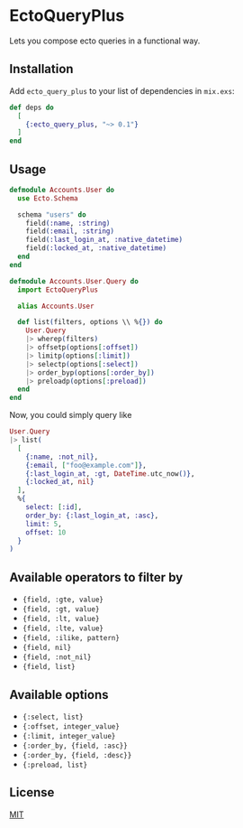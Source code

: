 # EctoQueryPlus
Lets you compose ecto queries in a functional way.

## Installation

Add `ecto_query_plus` to your list of dependencies in `mix.exs`:

```elixir
def deps do
  [
    {:ecto_query_plus, "~> 0.1"}
  ]
end
```
## Usage

```elixir
defmodule Accounts.User do
  use Ecto.Schema

  schema "users" do
    field(:name, :string)
    field(:email, :string)
    field(:last_login_at, :native_datetime)
    field(:locked_at, :native_datetime)
  end
end
```

```elixir
defmodule Accounts.User.Query do
  import EctoQueryPlus

  alias Accounts.User

  def list(filters, options \\ %{}) do
    User.Query
    |> wherep(filters)
    |> offsetp(options[:offset])
    |> limitp(options[:limit])
    |> selectp(options[:select])
    |> order_byp(options[:order_by])
    |> preloadp(options[:preload])
  end
end
```

Now, you could simply query like
```elixir
User.Query
|> list(
  [
    {:name, :not_nil},
    {:email, ["foo@example.com"]},
    {:last_login_at, :gt, DateTime.utc_now()},
    {:locked_at, nil}
  ],
  %{
    select: [:id],
    order_by: {:last_login_at, :asc},
    limit: 5,
    offset: 10
  }
)
```

## Available operators to filter by

- `{field, :gte, value}`
- `{field, :gt, value}`
- `{field, :lt, value}`
- `{field, :lte, value}`
- `{field, :ilike, pattern}`
- `{field, nil}`
- `{field, :not_nil}`
- `{field, list}`

## Available options

- `{:select, list}`
- `{:offset, integer_value}`
- `{:limit, integer_value}`
- `{:order_by, {field, :asc}}`
- `{:order_by, {field, :desc}}`
- `{:preload, list}`

## License
[MIT](LICENSE.md)
